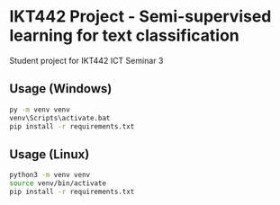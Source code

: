 # IKT442 Project - Semi-supervised learning for text classification

Student project for IKT442 ICT Seminar 3

## Usage (Windows)

```bat
py -m venv venv
venv\Scripts\activate.bat
pip install -r requirements.txt
```

## Usage (Linux)

```bash
python3 -m venv venv
source venv/bin/activate
pip install -r requirements.txt
```

